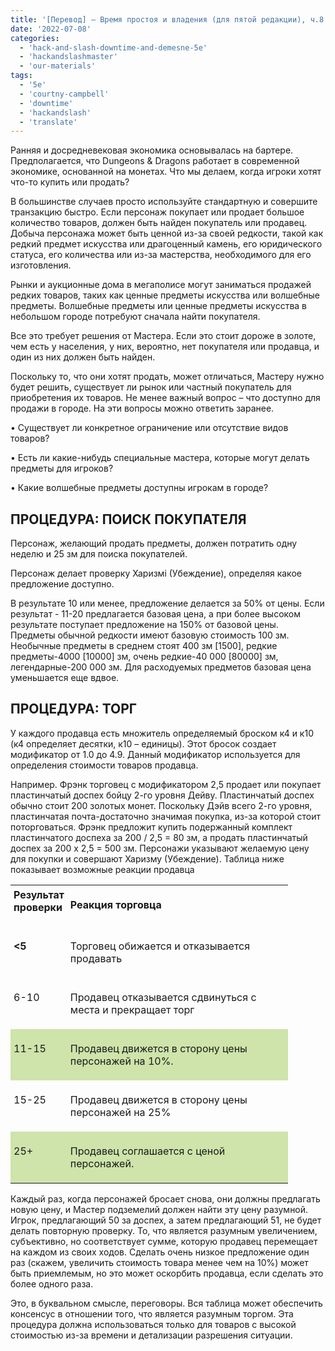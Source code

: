 ```yaml
---
title: '[Перевод] — Время простоя и владения (для пятой редакции), ч.8 —Рынки'
date: '2022-07-08'
categories:
  - 'hack-and-slash-downtime-and-demesne-5e'
  - 'hackandslashmaster'
  - 'our-materials'
tags:
  - '5e'
  - 'courtny-campbell'
  - 'downtime'
  - 'hackandslash'
  - 'translate'
---
```


Ранняя и досредневековая экономика основывалась на бартере. Предполагается, что Dungeons & Dragons работает в современной экономике, основанной на монетах. Что мы делаем, когда игроки хотят что-то купить или продать?

В большинстве случаев просто используйте стандартную и совершите транзакцию быстро. Если персонаж покупает или продает большое количество товаров, должен быть найден покупатель или продавец. Добыча персонажа может быть ценной из-за своей редкости, такой как редкий предмет искусства или драгоценный камень, его юридического статуса, его количества или из-за мастерства, необходимого для его изготовления.

Рынки и аукционные дома в мегаполисе могут заниматься продажей редких товаров, таких как ценные предметы искусства или волшебные предметы. Волшебные предметы или ценные предметы искусства в небольшом городе потребуют сначала найти покупателя.

Все это требует решения от Мастера. Если это стоит дороже в золоте, чем есть у населения, у них, вероятно, нет покупателя или продавца, и один из них должен быть найден.

Поскольку то, что они хотят продать, может отличаться, Мастеру нужно будет решить, существует ли рынок или частный покупатель для приобретения их товаров. Не менее важный вопрос – что доступно для продажи в городе. На эти вопросы можно ответить заранее.

• Существует ли конкретное ограничение или отсутствие видов товаров?

• Есть ли какие-нибудь специальные мастера, которые могут делать предметы для игроков?

• Какие волшебные предметы доступны игрокам в городе?

## ПРОЦЕДУРА: ПОИСК ПОКУПАТЕЛЯ

Персонаж, желающий продать предметы, должен потратить одну неделю и 25 зм для поиска покупателей.

Персонаж делает проверку Харизмі (Убеждение), определяя какое предложение доступно.

В результате 10 или менее, предложение делается за 50% от цены. Если результат - 11-20 предлагается базовая цена, а при более высоком результате поступает предложение на 150% от базовой цены. Предметы обычной редкости имеют базовую стоимость 100 зм. Необычные предметы в среднем стоят 400 зм \[1500\], редкие предметы-4000 \[10000\] зм, очень редкие-40 000 \[80000\] зм, легендарные-200 000 зм. Для расходуемых предметов базовая цена уменьшается еще вдвое.

## ПРОЦЕДУРА: ТОРГ

У каждого продавца есть множитель определяемый броском к4 и к10 (к4 определяет десятки, к10 – единицы). Этот бросок создает модификатор от 1.0 до 4.9. Данный модификатор используется для определения стоимости товаров продавца.

Например. Фрэнк торговец с модификатором 2,5 продает или покупает пластинчатый доспех бойцу 2-го уровня Дейву. Пластинчатый доспех обычно стоит 200 золотых монет. Поскольку Дэйв всего 2-го уровня, пластинчатая почта-достаточно значимая покупка, из-за которой стоит поторговаться. Фрэнк предложит купить подержанный комплект пластинчатого доспеха за 200 / 2,5 = 80 зм, а продать пластинчатый доспех за 200 х 2,5 = 500 зм. Персонажи указывают желаемую цену для покупки и совершают Харизму (Убеждение). Таблица ниже показывает возможные реакции продавца

<table style="border-collapse:collapse" border="0"><colgroup><col style="width:73px"><col style="width:353px"></colgroup><tbody valign="top"><tr><td style="padding-top: 5px; padding-left: 5px; padding-bottom: 5px; padding-right: 5px; border-top:  none; border-left:  none; border-bottom:  none; border-right:  none"><strong>Результат проверки</strong><p></p></td><td style="padding-top: 5px; padding-left: 5px; padding-bottom: 5px; padding-right: 5px; border-top:  none; border-left:  none; border-bottom:  none; border-right:  none"><p><strong>Реакция торговца</strong></p></td></tr><tr><td style="padding-top: 5px; padding-left: 5px; padding-bottom: 5px; padding-right: 5px; border-top:  none; border-left:  none; border-bottom:  none; border-right:  none"><p><strong>&lt;5</strong></p></td><td style="padding-top: 5px; padding-left: 5px; padding-bottom: 5px; padding-right: 5px; border-top:  none; border-left:  none; border-bottom:  none; border-right:  none"><p>Торговец обижается и отказывается продавать</p></td></tr><tr><td style="padding-top: 5px; padding-left: 5px; padding-bottom: 5px; padding-right: 5px; border-top:  none; border-left:  none; border-bottom:  none; border-right:  none"><p>6-10</p></td><td style="padding-top: 5px; padding-left: 5px; padding-bottom: 5px; padding-right: 5px; border-top:  none; border-left:  none; border-bottom:  none; border-right:  none"><p>Продавец отказывается сдвинуться с места и прекращает торг</p></td></tr><tr style="background: #cee4aa"><td style="padding-top: 5px; padding-left: 5px; padding-bottom: 5px; padding-right: 5px; border-top:  none; border-left:  none; border-bottom:  none; border-right:  none"><p>11-15</p></td><td style="padding-top: 5px; padding-left: 5px; padding-bottom: 5px; padding-right: 5px; border-top:  none; border-left:  none; border-bottom:  none; border-right:  none"><p>Продавец движется в сторону цены персонажей на 10%.</p></td></tr><tr><td style="padding-top: 5px; padding-left: 5px; padding-bottom: 5px; padding-right: 5px; border-top:  none; border-left:  none; border-bottom:  none; border-right:  none"><p>15-25</p></td><td style="padding-top: 5px; padding-left: 5px; padding-bottom: 5px; padding-right: 5px; border-top:  none; border-left:  none; border-bottom:  none; border-right:  none"><p>Продавец движется в сторону цены персонажей на 25%</p></td></tr><tr style="background: #cee4aa"><td style="padding-top: 5px; padding-left: 5px; padding-bottom: 5px; padding-right: 5px; border-top:  none; border-left:  none; border-bottom:  none; border-right:  none"><p>25+</p></td><td style="padding-top: 5px; padding-left: 5px; padding-bottom: 5px; padding-right: 5px; border-top:  none; border-left:  none; border-bottom:  none; border-right:  none"><p>Продавец соглашается с ценой персонажей.</p></td></tr></tbody></table>

Каждый раз, когда персонажей бросает снова, они должны предлагать новую цену, и Мастер подземелий должен найти эту цену разумной. Игрок, предлагающий 50 за доспех, а затем предлагающий 51, не будет делать повторную проверку. То, что является разумным увеличением, субъективно, но соответствует сумме, которую продавец перемещает на каждом из своих ходов. Сделать очень низкое предложение один раз (скажем, увеличить стоимость товара менее чем на 10%) может быть приемлемым, но это может оскорбить продавца, если сделать это более одного раза.

Это, в буквальном смысле, переговоры. Вся таблица может обеспечить консенсус в отношении того, что является разумным торгом. Эта процедура должна использоваться только для товаров с высокой стоимостью из-за времени и детализации разрешения ситуации.
